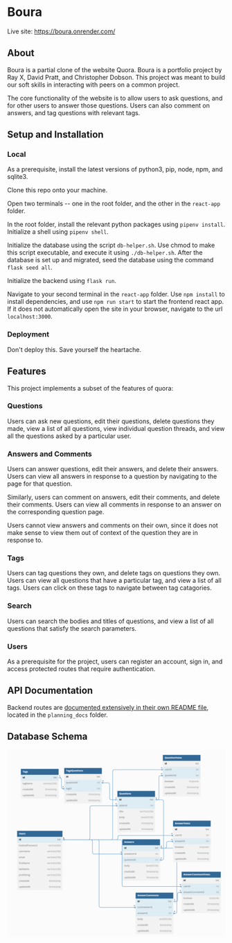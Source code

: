 # Boura

Live site: https://boura.onrender.com/

## About

Boura is a partial clone of the website Quora. Boura is a portfolio project by Ray X, David Pratt, and Christopher Dobson. This project was meant to build our soft skills in interacting with peers on a common project.

The core functionality of the website is to allow users to ask questions, and for other users to answer those questions. Users can also comment on answers, and tag questions with relevant tags.

## Setup and Installation

### Local

As a prerequisite, install the latest versions of python3, pip, node, npm, and sqlite3.

Clone this repo onto your machine.

Open two terminals -- one in the root folder, and the other in the `react-app` folder.

In the root folder, install the relevant python packages using `pipenv install`. Initialize a shell using `pipenv shell`.

Initialize the database using the script `db-helper.sh`. Use chmod to make this script executable, and execute it using `./db-helper.sh`. After the database is set up and migrated, seed the database using the command `flask seed all`.

Initialize the backend using `flask run`.

Navigate to your second terminal in the `react-app` folder. Use `npm install` to install dependencies, and use `npm run start` to start the frontend react app. If it does not automatically open the site in your browser, navigate to the url `localhost:3000`.

### Deployment

Don't deploy this. Save yourself the heartache.

## Features

This project implements a subset of the features of quora:

### Questions

Users can ask new questions, edit their questions, delete questions they made, view a list of all questions, view individual question threads, and view all the questions asked by a particular user.

### Answers and Comments

Users can answer questions, edit their answers, and delete their answers. Users can view all answers in response to a question by navigating to the page for that question.

Similarly, users can comment on answers, edit their comments, and delete their comments. Users can view all comments in response to an answer on the corresponding question page.

Users cannot view answers and comments on their own, since it does not make sense to view them out of context of the question they are in response to.

### Tags

Users can tag questions they own, and delete tags on questions they own. Users can view all questions that have a particular tag, and view a list of all tags. Users can click on these tags to navigate between tag catagories.

### Search

Users can search the bodies and titles of questions, and view a list of all questions that satisfy the search parameters.

### Users

As a prerequisite for the project, users can register an account, sign in, and access protected routes that require authentication.

## API Documentation

Backend routes are [documented extensively in their own README file](./planning_docs/backend_routes.md), located in the `planning_docs` folder.

## Database Schema

![Database schema](./planning_docs/quora_clone_db_diagram.png)
